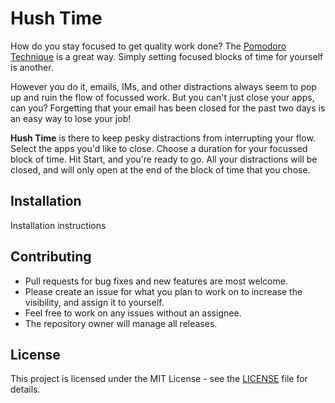 # Hush Time

How do you stay focused to get quality work done? The [Pomodoro Technique](https://en.wikipedia.org/wiki/Pomodoro_Technique) is a great way. Simply setting focused blocks of time for yourself is another.

However you do it, emails, IMs, and other distractions always seem to pop up and ruin the flow of focussed work. But you can't just close your apps, can you? Forgetting that your email has been closed for the past two days is an easy way to lose your job!

**Hush Time** is there to keep pesky distractions from interrupting your flow. Select the apps you'd like to close. Choose a duration for your focussed block of time. Hit Start, and you're ready to go. All your distractions will be closed, and will only open at the end of the block of time that you chose.

## Installation

Installation instructions

## Contributing

- Pull requests for bug fixes and new features are most welcome. 
- Please create an issue for what you plan to work on to increase the visibility, and assign it to yourself.
- Feel free to work on any issues without an assignee.
- The repository owner will manage all releases.

## License

This project is licensed under the MIT License - see the [LICENSE](LICENSE) file for details.
